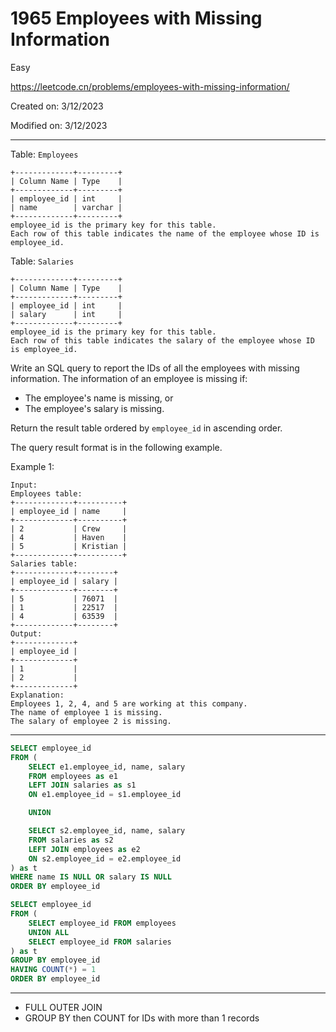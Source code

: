 # 1965 Employees with Missing Information

Easy

https://leetcode.cn/problems/employees-with-missing-information/

Created on: 3/12/2023

Modified on: 3/12/2023

---

Table: `Employees`

```
+-------------+---------+
| Column Name | Type    |
+-------------+---------+
| employee_id | int     |
| name        | varchar |
+-------------+---------+
employee_id is the primary key for this table.
Each row of this table indicates the name of the employee whose ID is employee_id.
```

Table: `Salaries`

```
+-------------+---------+
| Column Name | Type    |
+-------------+---------+
| employee_id | int     |
| salary      | int     |
+-------------+---------+
employee_id is the primary key for this table.
Each row of this table indicates the salary of the employee whose ID is employee_id.
```

Write an SQL query to report the IDs of all the employees with missing 
information. The information of an employee is missing if:

- The employee's name is missing, or
- The employee's salary is missing.

Return the result table ordered by `employee_id` in ascending order.

The query result format is in the following example.


Example 1:

```
Input: 
Employees table:
+-------------+----------+
| employee_id | name     |
+-------------+----------+
| 2           | Crew     |
| 4           | Haven    |
| 5           | Kristian |
+-------------+----------+
Salaries table:
+-------------+--------+
| employee_id | salary |
+-------------+--------+
| 5           | 76071  |
| 1           | 22517  |
| 4           | 63539  |
+-------------+--------+
Output: 
+-------------+
| employee_id |
+-------------+
| 1           |
| 2           |
+-------------+
Explanation: 
Employees 1, 2, 4, and 5 are working at this company.
The name of employee 1 is missing.
The salary of employee 2 is missing.
```

---

``` sql
SELECT employee_id
FROM (
    SELECT e1.employee_id, name, salary
    FROM employees as e1
    LEFT JOIN salaries as s1
    ON e1.employee_id = s1.employee_id

    UNION

    SELECT s2.employee_id, name, salary
    FROM salaries as s2
    LEFT JOIN employees as e2
    ON s2.employee_id = e2.employee_id
) as t
WHERE name IS NULL OR salary IS NULL
ORDER BY employee_id
```

``` sql
SELECT employee_id
FROM (
    SELECT employee_id FROM employees
    UNION ALL
    SELECT employee_id FROM salaries
) as t
GROUP BY employee_id
HAVING COUNT(*) = 1
ORDER BY employee_id
```

---

- FULL OUTER JOIN
- GROUP BY then COUNT for IDs with more than 1 records